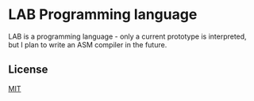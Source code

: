 # LAB Programming language

LAB is a programming language - only a current prototype is interpreted, but I plan to write an ASM compiler in the future.

## License
[MIT](https://choosealicense.com/licenses/mit/)